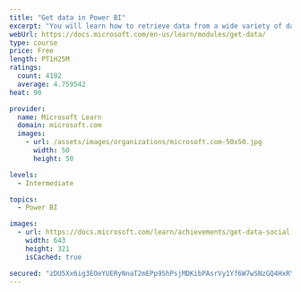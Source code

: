 ```yaml
---
title: "Get data in Power BI"
excerpt: "You will learn how to retrieve data from a wide variety of data sources, including Microsoft Excel, relational databases, and NoSQL data stores. You will also learn how to improve performance while retrieving data."
webUrl: https://docs.microsoft.com/en-us/learn/modules/get-data/
type: course
price: Free
length: PT1H25M
ratings:
  count: 4192
  average: 4.759542
heat: 90

provider:
  name: Microsoft Learn
  domain: microsoft.com
  images:
    - url: /assets/images/organizations/microsoft.com-50x50.jpg
      width: 50
      height: 50

levels:
  - Intermediate

topics:
  - Power BI

images:
  - url: https://docs.microsoft.com/learn/achievements/get-data-social.png
    width: 643
    height: 321
    isCached: true

secured: "zDU5Xx6ig3EOeYUERyNnaT2mEPp9ShPsjMDKibPAsrVy1Yf6W7wSNzGQ4HxRYPwiA/+37kWTyVesm/06nPMDjcHKcH1bFOkBSeL60L8j32hmj8K/u5NllmA2kEBHT7bdrQAvxCHb0ue0w4aJSf/+c6Eqn5/eUZt690YlnSXaDWLbiU/EIWvMYP5A5Kcu6ATWSYRvAZK7elEuaKeoaL5meDhAmB7oYpxaIxpNNZsxhhYXTY6FhpDrg/ByKvQ4ghcD+tmJkKwj1O82D2B0e844AC47ynG5Td/LXCAogofOXKEULnxJkAVHAUFPwpQL79PKhIqu9WnSRFRVav82fqL1Ntqbl3gMTbTxnImOf2+/rrjjLGw+CZxlrtQXbGUT7xEEV1XXDAyRf48YTjHRvgKaZU9Ppjl/I+H57BWimXUiphk=;bsLD1ZYBMJWdX11I4UX0Jg=="
---
```



